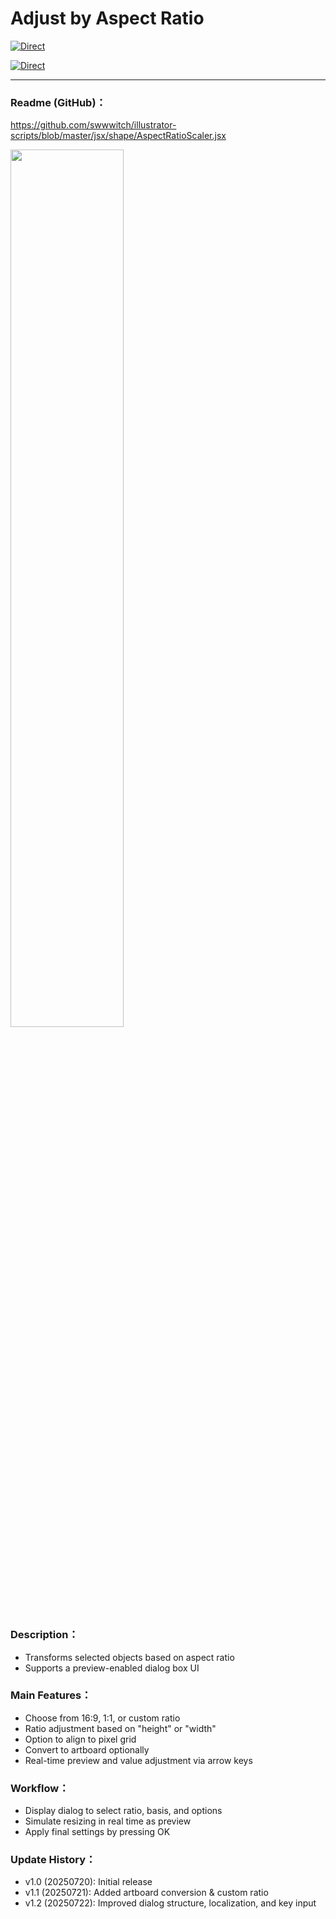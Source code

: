 # Adjust by Aspect Ratio

[![Direct](https://img.shields.io/badge/Direct%20Link-AspectRatioScaler.jsx-ffcc00.svg)](https://github.com/swwwitch/illustrator-scripts/blob/master/jsx/shape/AspectRatioScaler.jsx)

[![Direct](https://img.shields.io/badge/Back%20to%20home-All%20scripts-cccccc.svg)](https://github.com/swwwitch/illustrator-scripts/blob/master/README.md)

---

### Readme (GitHub)：

https://github.com/swwwitch/illustrator-scripts/blob/master/jsx/shape/AspectRatioScaler.jsx


<img alt="" src="https://www.dtp-transit.jp/images/ss-508-694-72-20250722-042613.png" width="60%" />

### Description：

- Transforms selected objects based on aspect ratio
- Supports a preview-enabled dialog box UI

### Main Features：

- Choose from 16:9, 1:1, or custom ratio
- Ratio adjustment based on "height" or "width"
- Option to align to pixel grid
- Convert to artboard optionally
- Real-time preview and value adjustment via arrow keys

### Workflow：

- Display dialog to select ratio, basis, and options
- Simulate resizing in real time as preview
- Apply final settings by pressing OK

### Update History：

- v1.0 (20250720): Initial release
- v1.1 (20250721): Added artboard conversion & custom ratio
- v1.2 (20250722): Improved dialog structure, localization, and key input